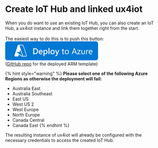 # Create IoT Hub and linked ux4iot

When you do want to use an existing IoT Hub, you can also create an IoT Hub, a ux4iot instance and link them together right from the start. \
\
The easiest way to do this is to push this button:\
&#x20;[![](../.gitbook/assets/deploy-to-azure.png) ](https://portal.azure.com/#create/Microsoft.Template/uri/https%3A%2F%2Fraw.githubusercontent.com%2Fdeviceinsight%2Fux4iot-quickstart%2Fmaster%2Fquickstart.json)\
([GitHub repo](https://github.com/deviceinsight/ux4iot-quickstart) for the deployed ARM template)

{% hint style="warning" %}
**Please select one of the following Azure Regions as otherwise the deployment will fail:**

* Australia East
* Australia Southeast
* East US
* West US 2
* West Europe
* North Europe
* Canada Central
* Canada East
{% endhint %}

The resulting instance of ux4iot will already be configured with the necessary credentials to access the created IoT Hub.
